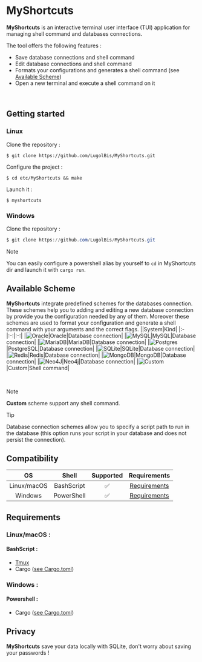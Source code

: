 # MyShortcuts

**MyShortcuts** is an interactive terminal user interface (TUI) application for managing shell command and databases connections.

The tool offers the following features :
- Save database connections and shell command
- Edit database connections and shell command
- Formats your configurations and generates a shell command (see [Available Scheme](https://github.com/LugolBis/MyShortcuts/new/main?filename=README.md#available-scheme))
- Open a new terminal and execute a shell command on it

<br>

## Getting started
### Linux
Clone the repository :
```BashScript
$ git clone https://github.com/LugolBis/MyShortcuts.git
```
Configure the project :
```BashScript
$ cd etc/MyShortcuts && make
```
Launch it :
```BashScript
$ myshortcuts
```

### Windows
Clone the repository :
```Powershell
$ git clone https://github.com/LugolBis/MyShortcuts.git
```
> [!NOTE]
> You can easily configure a powershell alias by yourself to ```cd``` in MyShortcuts dir and launch it with ```cargo run```.

## Available Scheme
**MyShortcuts** integrate predefined schemes for the databases connection. These schemes help you to adding and editing a new database connection by provide you the configuration needed by any of them.
Moreover these schemes are used to format your configuration and generate a shell command with your arguments and the correct flags.
||System|Kind|
|:-|:-:|:-:|
|![Oracle](https://img.shields.io/badge/Oracle-F80000?style=for-the-badge&logo=oracle&logoColor=white)|Oracle|Database connection|
|![MySQL](https://img.shields.io/badge/mysql-4479A1.svg?style=for-the-badge&logo=mysql&logoColor=white)|MySQL|Database connection|
|![MariaDB](https://img.shields.io/badge/MariaDB-003545?style=for-the-badge&logo=mariadb&logoColor=white)|MariaDB|Database connection|
|![Postgres](https://img.shields.io/badge/postgres-%23316192.svg?style=for-the-badge&logo=postgresql&logoColor=white)|PostgreSQL|Database connection|
|![SQLite](https://img.shields.io/badge/sqlite-%2307405e.svg?style=for-the-badge&logo=sqlite&logoColor=white)|SQLite|Database connection|
|![Redis](https://img.shields.io/badge/redis-%23DD0031.svg?style=for-the-badge&logo=redis&logoColor=white)|Redis|Database connection|
|![MongoDB](https://img.shields.io/badge/MongoDB-%234ea94b.svg?style=for-the-badge&logo=mongodb&logoColor=white)|MongoDB|Database connection|
|![Neo4J](https://img.shields.io/badge/Neo4j-008CC1?style=for-the-badge&logo=neo4j&logoColor=white)|Neo4j|Database connection|
|![Custom](https://img.shields.io/badge/custom-a08021?style=for-the-badge&logo=custom&logoColor=ffcd34)|Custom|Shell command|

<br>

> [!NOTE]
> **Custom** scheme support any shell command.

> [!TIP]
> Database connection schemes allow you to specify a script path to run in the database (this option runs your script in your database and does not persist the connection).

## Compatibility
|OS|Shell|Supported|Requirements|
|:-:|:-:|:-:|:-:|
|Linux/macOS|BashScript|✅​|[Requirements](https://github.com/LugolBis/MyShortcuts/edit/main/README.md#bashscript-)|
|Windows|PowerShell|✅​|[Requirements](https://github.com/LugolBis/MyShortcuts/edit/main/README.md#powershell-)|

## Requirements
### Linux/macOS :
#### BashScript :
- [Tmux](https://github.com/tmux/tmux)
- Cargo ([see Cargo.toml](https://github.com/LugolBis/MyShortcuts/blob/main/Cargo.toml))

### Windows :
#### Powershell :
- Cargo ([see Cargo.toml](https://github.com/LugolBis/MyShortcuts/blob/main/Cargo.toml))

## Privacy
**MyShortcuts** save your data locally with SQLite, don't worry about saving your passwords !
